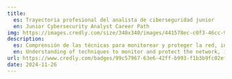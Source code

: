 ```yaml
---
title:
  es: Trayectoria profesional del analista de ciberseguridad junior
  en: Junior Cybersecurity Analyst Career Path
img: https://images.credly.com/size/340x340/images/441578ec-c0f3-46cc-95fc-86b27e90cf4f/image.png
description:
  es: Comprensión de las técnicas para monitorear y proteger la red, incluidos firewalls, seguridad en la nube y criptografía, están familiarizados con las alertas de seguridad y la gobernanza, y tienen habilidades para realizar evaluaciones de vulnerabilidad de la red y crear un plan de gestión de riesgos, incluidas investigaciones forenses y planificación de respuesta a incidentes.
  en: Understanding of techniques to monitor and protect the network, including firewalls, cloud security, and cryptography, they are familiar with security alerts and governance, and they have skills to perform network vulnerability assessment and create a risk management plan, including forensic investigations and incident response planning.
url: https://www.credly.com/badges/99c57967-63e6-42ff-b993-f1b3b9fc02ef
date: 2024-11-26
---
```

